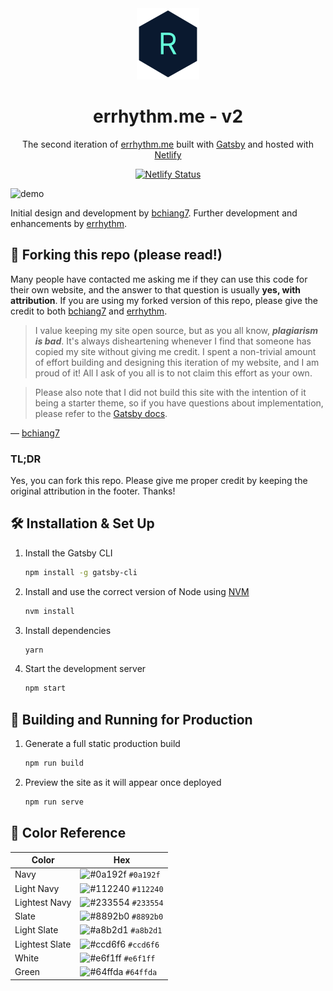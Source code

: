 <div align="center">
  <img alt="Logo" src="src/images/logo.png" width="100" />
</div>
<h1 align="center">
  errhythm.me - v2
</h1>

<p align="center">
  The second iteration of <a href="https://errhythm.me" target="_blank">errhythm.me</a> built with <a href="https://www.gatsbyjs.org/" target="_blank">Gatsby</a> and hosted with <a href="https://www.netlify.com/" target="_blank">Netlify</a>
</p>
<p align="center">
  <a href="https://app.netlify.com/sites/errhythm/deploys" target="_blank">
    <img src="https://api.netlify.com/api/v1/badges/13388b91-ee2c-4479-9064-28f7edd3c7c4/deploy-status" alt="Netlify Status" />
  </a>
</p>

![demo](https://cdn.errhythm.me/og@2x.png)

Initial design and development by [bchiang7](https://github.com/bchiang7). Further development and enhancements by [errhythm](https://github.com/errhythm).

## 🚨 Forking this repo (please read!)

Many people have contacted me asking me if they can use this code for their own website, and the answer to that question is usually **yes, with attribution**. If you are using my forked version of this repo, please give the credit to both [bchiang7](https://github.com/bchiang7) and [errhythm](https://github.com/errhythm).

> I value keeping my site open source, but as you all know, _**plagiarism is bad**_. It's always disheartening whenever I find that someone has copied my site without giving me credit. I spent a non-trivial amount of effort building and designing this iteration of my website, and I am proud of it! All I ask of you all is to not claim this effort as your own.

> Please also note that I did not build this site with the intention of it being a starter theme, so if you have questions about implementation, please refer to the [Gatsby docs](https://www.gatsbyjs.org/docs/).

— [bchiang7](https://github.com/bchiang7)

### TL;DR

Yes, you can fork this repo. Please give me proper credit by keeping the original attribution in the footer. Thanks!

## 🛠 Installation & Set Up

1. Install the Gatsby CLI

   ```sh
   npm install -g gatsby-cli
   ```

2. Install and use the correct version of Node using [NVM](https://github.com/nvm-sh/nvm)

   ```sh
   nvm install
   ```

3. Install dependencies

   ```sh
   yarn
   ```

4. Start the development server

   ```sh
   npm start
   ```

## 🚀 Building and Running for Production

1. Generate a full static production build

   ```sh
   npm run build
   ```

1. Preview the site as it will appear once deployed

   ```sh
   npm run serve
   ```

## 🎨 Color Reference

| Color          | Hex                                                                |
| -------------- | ------------------------------------------------------------------ |
| Navy           | ![#0a192f](https://via.placeholder.com/10/0a192f?text=+) `#0a192f` |
| Light Navy     | ![#112240](https://via.placeholder.com/10/0a192f?text=+) `#112240` |
| Lightest Navy  | ![#233554](https://via.placeholder.com/10/303C55?text=+) `#233554` |
| Slate          | ![#8892b0](https://via.placeholder.com/10/8892b0?text=+) `#8892b0` |
| Light Slate    | ![#a8b2d1](https://via.placeholder.com/10/a8b2d1?text=+) `#a8b2d1` |
| Lightest Slate | ![#ccd6f6](https://via.placeholder.com/10/ccd6f6?text=+) `#ccd6f6` |
| White          | ![#e6f1ff](https://via.placeholder.com/10/e6f1ff?text=+) `#e6f1ff` |
| Green          | ![#64ffda](https://via.placeholder.com/10/64ffda?text=+) `#64ffda` |
